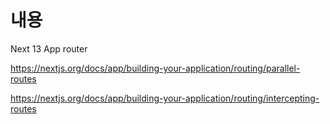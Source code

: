 # 내용
Next 13 App router

https://nextjs.org/docs/app/building-your-application/routing/parallel-routes

https://nextjs.org/docs/app/building-your-application/routing/intercepting-routes
